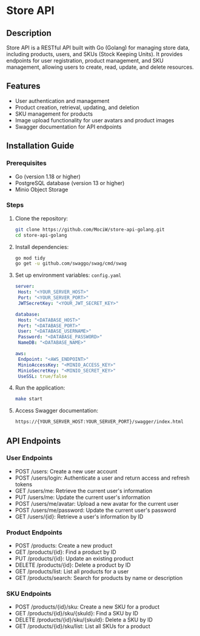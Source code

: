 # Store API

## Description
Store API is a RESTful API built with Go (Golang) for managing store data, including products, users, and SKUs (Stock Keeping Units). It provides endpoints for user registration, product management, and SKU management, allowing users to create, read, update, and delete resources.

## Features
- User authentication and management
- Product creation, retrieval, updating, and deletion
- SKU management for products
- Image upload functionality for user avatars and product images
- Swagger documentation for API endpoints

## Installation Guide

### Prerequisites
- Go (version 1.18 or higher)
- PostgreSQL database (version 13 or higher)
- Minio Object Storage

### Steps
1. Clone the repository:
   ```bash
   git clone https://github.com/MociW/store-api-golang.git
   cd store-api-golang
   ```

2. Install dependencies:
    ```bash
    go mod tidy
    go get -u github.com/swaggo/swag/cmd/swag
    ```

3. Set up environment variables: `config.yaml`
    ```yml
    server:
     Host: "<YOUR_SERVER_HOST>"
     Port: "<YOUR_SERVER_PORT>"
     JWTSecretKey: "<YOUR_JWT_SECRET_KEY>"

   database:
     Host: "<DATABASE_HOST>"
     Port: "<DATABASE_PORT>"
     User: "<DATABASE_USERNAME>"
     Password: "<DATABASE_PASSWORD>"
     NameDB: "<DATABASE_NAME>"

   aws:
     Endpoint: "<AWS_ENDPOINT>"
     MinioAccessKey: "<MINIO_ACCESS_KEY>"
     MinioSecretKey: "<MINIO_SECRET_KEY>"
     UseSSL: true/false
    ```

4. Run the application:
    ```bash
    make start
    ```

5. Access Swagger documentation:
    ```bash
    https://{YOUR_SERVER_HOST:YOUR_SERVER_PORT}/swagger/index.html
    ```

## API Endpoints
### User Endpoints
- POST /users: Create a new user account
- POST /users/login: Authenticate a user and return access and refresh tokens
- GET /users/me: Retrieve the current user's information
- PUT /users/me: Update the current user's information
- POST /users/me/avatar: Upload a new avatar for the current user
- POST /users/me/password: Update the current user's password
- GET /users/{id}: Retrieve a user's information by ID

### Product Endpoints
- POST /products: Create a new product
- GET /products/{id}: Find a product by ID
- PUT /products/{id}: Update an existing product
- DELETE /products/{id}: Delete a product by ID
- GET /products/list: List all products for a user
- GET /products/search: Search for products by name or description

### SKU Endpoints
- POST /products/{id}/sku: Create a new SKU for a product
- GET /products/{id}/sku/{skuId}: Find a SKU by ID
- DELETE /products/{id}/sku/{skuId}: Delete a SKU by ID
- GET /products/{id}/sku/list: List all SKUs for a product

